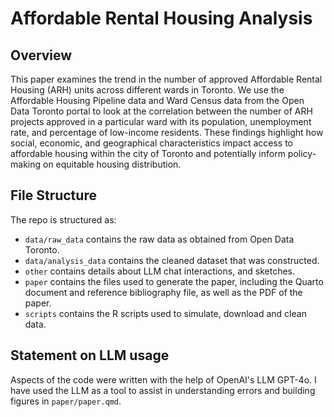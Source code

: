 # Affordable Rental Housing Analysis

## Overview

This paper examines the trend in the number of approved Affordable Rental Housing (ARH) units across different wards in Toronto. We use the Affordable Housing Pipeline data and Ward Census data from the Open Data Toronto portal to look at the correlation between the number of ARH projects approved in a particular ward with its population, unemployment rate, and percentage of low-income residents. These findings highlight how social, economic, and geographical characteristics impact access to affordable housing within the city of Toronto and potentially inform policy-making on equitable housing distribution.

## File Structure

The repo is structured as:

-   `data/raw_data` contains the raw data as obtained from Open Data Toronto.
-   `data/analysis_data` contains the cleaned dataset that was constructed.
-   `other` contains details about LLM chat interactions, and sketches.
-   `paper` contains the files used to generate the paper, including the Quarto document and reference bibliography file, as well as the PDF of the paper. 
-   `scripts` contains the R scripts used to simulate, download and clean data.

## Statement on LLM usage

Aspects of the code were written with the help of OpenAI's LLM GPT-4o. I have used the LLM as a tool to assist in understanding errors and building figures in `paper/paper.qmd`.